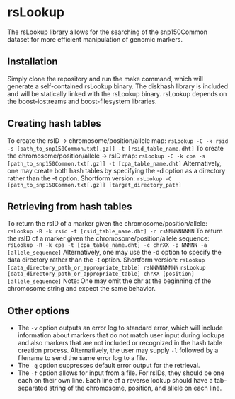 # rsLookup

The rsLookup library allows for the searching of the snp150Common dataset for more efficient manipulation of genomic markers.

## Installation

Simply clone the repository and run the make command, which will generate a self-contained rsLookup binary. The diskhash library is included and will be statically linked with the rsLookup binary. rsLookup depends on the boost-iostreams and boost-filesystem libraries.

## Creating hash tables

To create the rsID -> chromosome/position/allele map:
`rsLookup -C -k rsid -s [path_to_snp150Common.txt[.gz]] -t [rsid_table_name.dht]`
To create the chromosome/position/allele -> rsID map:
`rsLookup -C -k cpa -s [path_to_snp150Common.txt[.gz]] -t [cpa_table_name.dht]`
Alternatively, one may create both hash tables by specifying the -d option as a directory rather than the -t option.
Shortform version:
`rsLookup -C [path_to_snp150Common.txt[.gz]] [target_directory_path]`

## Retrieving from hash tables

To return the rsID of a marker given the chromosome/position/allele:
`rsLookup -R -k rsid -t [rsid_table_name.dht] -r rsNNNNNNNNN`
To return the rsID of a marker given the chromosome/position/allele sequence:
`rsLookup -R -k cpa -t [cpa_table_name.dht] -c chrXX -p NNNNN -a [allele_sequence]`
Alternatively, one may use the -d option to specify the data directory rather than the -t option.
Shortform version:
`rsLookup [data_directory_path_or_appropriate_table] rsNNNNNNNNN`
`rsLookup [data_directory_path_or_appropriate_table] chrXX [position] [allele_sequence]`
Note: One may omit the chr at the beginning of the chromosome string and expect the same behavior.

## Other options
- The `-v` option outputs an error log to standard error, which will include information about markers that do not match user input during lookups and also markers that are not included or recognized in the hash table creation process. Alternatively, the user may supply `-l` followed by a filename to send the same error log to a file.
- The `-q` option suppresses default error output for the retrieval.
- The `-f` option allows for input from a file. For rsIDs, they should be one each on their own line. Each line of a reverse lookup should have a tab-separated string of the chromosome, position, and allele on each line.

